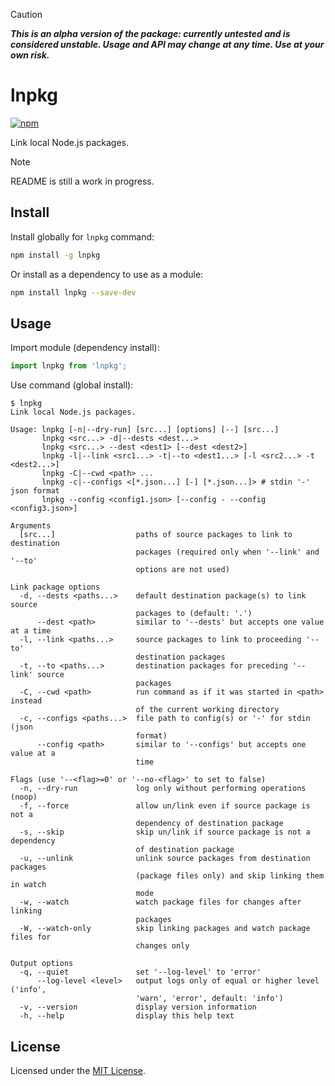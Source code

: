 [npm-img]: https://img.shields.io/npm/v/lnpkg.svg
[npm-url]: https://www.npmjs.com/package/lnpkg

> [!CAUTION]
>
> **_This is an alpha version of the package: currently untested and is considered unstable. Usage and API may change at any time. Use at your own risk._**

# lnpkg

[![npm][npm-img]][npm-url]

Link local Node.js packages.

> [!NOTE]
>
> README is still a work in progress.

## Install

Install globally for `lnpkg` command:

```sh
npm install -g lnpkg
```

Or install as a dependency to use as a module:

```sh
npm install lnpkg --save-dev
```

## Usage

Import module (dependency install):

```javascript
import lnpkg from 'lnpkg';
```

Use command (global install):

```text
$ lnpkg
Link local Node.js packages.

Usage: lnpkg [-n|--dry-run] [src...] [options] [--] [src...]
       lnpkg <src...> -d|--dests <dest...>
       lnpkg <src...> --dest <dest1> [--dest <dest2>]
       lnpkg -l|--link <src1...> -t|--to <dest1...> [-l <src2...> -t <dest2...>]
       lnpkg -C|--cwd <path> ...
       lnpkg -c|--configs <[*.json...] [-] [*.json...]> # stdin '-' json format
       lnpkg --config <config1.json> [--config - --config <config3.json>]

Arguments
  [src...]                  paths of source packages to link to destination
                            packages (required only when '--link' and '--to'
                            options are not used)

Link package options
  -d, --dests <paths...>    default destination package(s) to link source
                            packages to (default: '.')
      --dest <path>         similar to '--dests' but accepts one value at a time
  -l, --link <paths...>     source packages to link to proceeding '--to'
                            destination packages
  -t, --to <paths...>       destination packages for preceding '--link' source
                            packages
  -C, --cwd <path>          run command as if it was started in <path> instead
                            of the current working directory
  -c, --configs <paths...>  file path to config(s) or '-' for stdin (json
                            format)
      --config <path>       similar to '--configs' but accepts one value at a
                            time

Flags (use '--<flag>=0' or '--no-<flag>' to set to false)
  -n, --dry-run             log only without performing operations (noop)
  -f, --force               allow un/link even if source package is not a
                            dependency of destination package
  -s, --skip                skip un/link if source package is not a dependency
                            of destination package
  -u, --unlink              unlink source packages from destination packages
                            (package files only) and skip linking them in watch
                            mode
  -w, --watch               watch package files for changes after linking
                            packages
  -W, --watch-only          skip linking packages and watch package files for
                            changes only

Output options
  -q, --quiet               set '--log-level' to 'error'
      --log-level <level>   output logs only of equal or higher level ('info',
                            'warn', 'error', default: 'info')
  -v, --version             display version information
  -h, --help                display this help text
```

## License

Licensed under the [MIT License](LICENSE).
